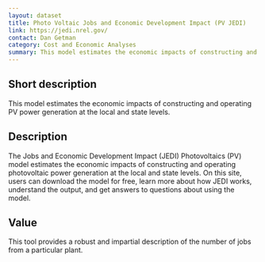 ```yaml
---
layout: dataset
title: Photo Voltaic Jobs and Economic Development Impact (PV JEDI)
link: https://jedi.nrel.gov/
contact: Dan Getman
category: Cost and Economic Analyses
summary: This model estimates the economic impacts of constructing and operating PV power generation at the local and state levels.
---
```


## Short description

This model estimates the economic impacts of constructing and operating PV power generation at the local and state levels. 

## Description

The Jobs and Economic Development Impact (JEDI)
Photovoltaics (PV) model estimates the economic
impacts of constructing and operating photovoltaic
power generation at the local and state levels. On this
site, users can download the model for free, learn more
about how JEDI works, understand the output, and get
answers to questions about using the model.

## Value

This tool provides a robust and impartial description of
the number of jobs from a particular plant.

